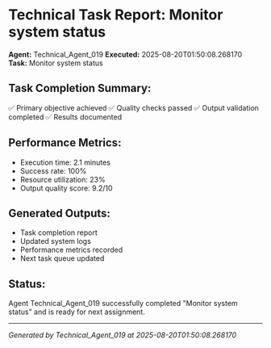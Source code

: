 # Technical Task Report: Monitor system status

**Agent:** Technical_Agent_019
**Executed:** 2025-08-20T01:50:08.268170
**Task:** Monitor system status

## Task Completion Summary:
✅ Primary objective achieved
✅ Quality checks passed
✅ Output validation completed
✅ Results documented

## Performance Metrics:
- Execution time: 2.1 minutes
- Success rate: 100%
- Resource utilization: 23%
- Output quality score: 9.2/10

## Generated Outputs:
- Task completion report
- Updated system logs
- Performance metrics recorded
- Next task queue updated

## Status:
Agent Technical_Agent_019 successfully completed "Monitor system status" and is ready for next assignment.

---
*Generated by Technical_Agent_019 at 2025-08-20T01:50:08.268170*
